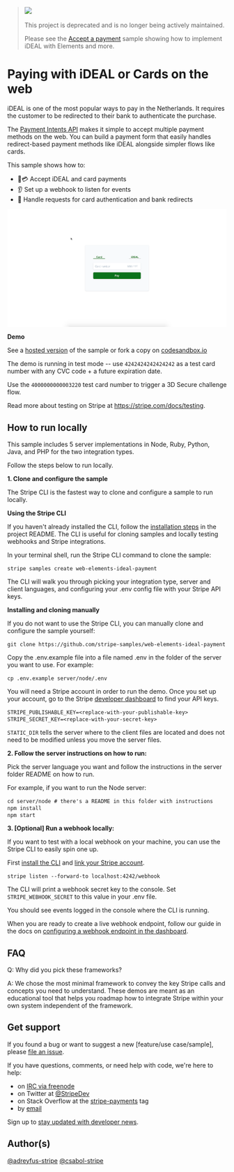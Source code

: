 > <img src="https://stripe.dev/images/badges/archived.png" width="250">
>
> This project is deprecated and is no longer being actively maintained.
>
> Please see the [Accept a payment](https://github.com/stripe-samples/accept-a-payment) sample showing how to implement iDEAL with Elements and more.

# Paying with iDEAL or Cards on the web 
iDEAL is one of the most popular ways to pay in the Netherlands. It requires the customer to be redirected to their bank to authenticate the purchase.

The [Payment Intents API](https://stripe.com/docs/api/payment_intents) makes it simple to accept multiple payment methods on the web. You can build a payment form that easily handles redirect-based payment methods like iDEAL alongside simpler flows like cards. 

This sample shows how to:

* 🏦💳 Accept iDEAL and card payments
* 👂 Set up a webhook to listen for events
* 💁‍ Handle requests for card authentication and bank redirects

<img src="./web-elements-ideal-payment.gif" alt="Accepting iDEAL on the web" align="center">

**Demo**

See a [hosted version](https://vn3fj.sse.codesandbox.io/) of the sample or fork a copy on [codesandbox.io](https://codesandbox.io/s/stripe-sample-web-elements-card-payment-vn3fj)

The demo is running in test mode -- use `4242424242424242` as a test card number with any CVC code + a future expiration date.

Use the `4000000000003220` test card number to trigger a 3D Secure challenge flow.

Read more about testing on Stripe at https://stripe.com/docs/testing.

## How to run locally

This sample includes 5 server implementations in Node, Ruby, Python, Java, and PHP for the two integration types. 

Follow the steps below to run locally.

**1. Clone and configure the sample**

The Stripe CLI is the fastest way to clone and configure a sample to run locally. 

**Using the Stripe CLI**

If you haven't already installed the CLI, follow the [installation steps](https://github.com/stripe/stripe-cli#installation) in the project README. The CLI is useful for cloning samples and locally testing webhooks and Stripe integrations.

In your terminal shell, run the Stripe CLI command to clone the sample:

```
stripe samples create web-elements-ideal-payment
```

The CLI will walk you through picking your integration type, server and client languages, and configuring your .env config file with your Stripe API keys. 

**Installing and cloning manually**

If you do not want to use the Stripe CLI, you can manually clone and configure the sample yourself:

```
git clone https://github.com/stripe-samples/web-elements-ideal-payment
```

Copy the .env.example file into a file named .env in the folder of the server you want to use. For example:

```
cp .env.example server/node/.env
```

You will need a Stripe account in order to run the demo. Once you set up your account, go to the Stripe [developer dashboard](https://stripe.com/docs/development#api-keys) to find your API keys.

```
STRIPE_PUBLISHABLE_KEY=<replace-with-your-publishable-key>
STRIPE_SECRET_KEY=<replace-with-your-secret-key>
```

`STATIC_DIR` tells the server where to the client files are located and does not need to be modified unless you move the server files.

**2. Follow the server instructions on how to run:**

Pick the server language you want and follow the instructions in the server folder README on how to run.

For example, if you want to run the Node server:

```
cd server/node # there's a README in this folder with instructions
npm install
npm start
```

**3. [Optional] Run a webhook locally:**

If you want to test with a local webhook on your machine, you can use the Stripe CLI to easily spin one up.

First [install the CLI](https://stripe.com/docs/stripe-cli) and [link your Stripe account](https://stripe.com/docs/stripe-cli#link-account).

```
stripe listen --forward-to localhost:4242/webhook
```

The CLI will print a webhook secret key to the console. Set `STRIPE_WEBHOOK_SECRET` to this value in your .env file.

You should see events logged in the console where the CLI is running.

When you are ready to create a live webhook endpoint, follow our guide in the docs on [configuring a webhook endpoint in the dashboard](https://stripe.com/docs/webhooks/setup#configure-webhook-settings). 


## FAQ
Q: Why did you pick these frameworks?

A: We chose the most minimal framework to convey the key Stripe calls and concepts you need to understand. These demos are meant as an educational tool that helps you roadmap how to integrate Stripe within your own system independent of the framework.

## Get support
If you found a bug or want to suggest a new [feature/use case/sample], please [file an issue](../../issues).

If you have questions, comments, or need help with code, we're here to help:
- on [IRC via freenode](https://webchat.freenode.net/?channel=#stripe)
- on Twitter at [@StripeDev](https://twitter.com/StripeDev)
- on Stack Overflow at the [stripe-payments](https://stackoverflow.com/tags/stripe-payments/info) tag
- by [email](mailto:support+github@stripe.com)

Sign up to [stay updated with developer news](https://go.stripe.global/dev-digest).

## Author(s)
[@adreyfus-stripe](https://twitter.com/adrind)
[@csabol-stripe](https://github.com/csabol-stripe)
